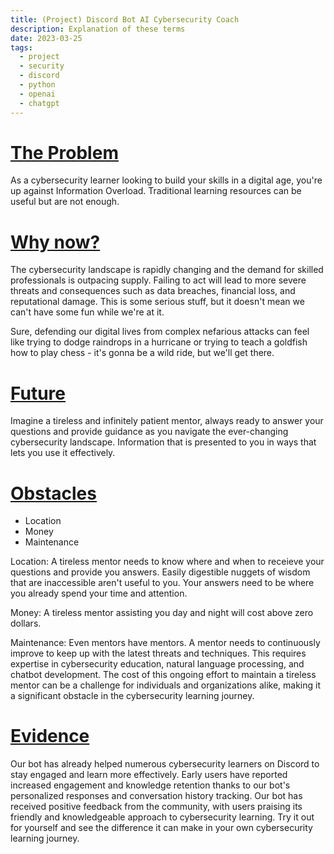 ```yaml
---
title: (Project) Discord Bot AI Cybersecurity Coach
description: Explanation of these terms 
date: 2023-03-25
tags:
  - project
  - security
  - discord
  - python
  - openai
  - chatgpt
---
```


# <u>The Problem</u>

As a cybersecurity learner looking to build your skills in a digital age, you're up against Information Overload. Traditional learning resources can be useful but are not enough.

# <u>Why now?</u>

The cybersecurity landscape is rapidly changing and the demand for skilled professionals is outpacing supply. Failing to act will lead to more severe threats and consequences such as data breaches, financial loss, and reputational damage. This is some serious stuff, but it doesn't mean we can't have some fun while we're at it.

Sure, defending our digital lives from complex nefarious attacks can feel like trying to dodge raindrops in a hurricane or trying to teach a goldfish how to play chess - it's gonna be a wild ride, but we'll get there.

# <u>Future</u>

Imagine a tireless and infinitely patient mentor, always ready to answer your questions and provide guidance as you navigate the ever-changing cybersecurity landscape. Information that is presented to you in ways that lets you use it effectively. 

# <u>Obstacles</u>

- Location
- Money
- Maintenance
  
Location:
A tireless mentor needs to know where and when to receieve your questions and provide you answers. Easily digestible nuggets of wisdom that are inaccessible aren't useful to you. Your answers need to be where you already spend your time and attention.

Money:
A tireless mentor assisting you day and night will cost above zero dollars.

Maintenance:
Even mentors have mentors. A mentor needs to continuously improve to keep up with the latest threats and techniques. This requires expertise in cybersecurity education, natural language processing, and chatbot development. The cost of this ongoing effort to maintain a tireless mentor can be a challenge for individuals and organizations alike, making it a significant obstacle in the cybersecurity learning journey.

# <u>Evidence</u>

Our bot has already helped numerous cybersecurity learners on Discord to stay engaged and learn more effectively. Early users have reported increased engagement and knowledge retention thanks to our bot's personalized responses and conversation history tracking. Our bot has received positive feedback from the community, with users praising its friendly and knowledgeable approach to cybersecurity learning. Try it out for yourself and see the difference it can make in your own cybersecurity learning journey.
